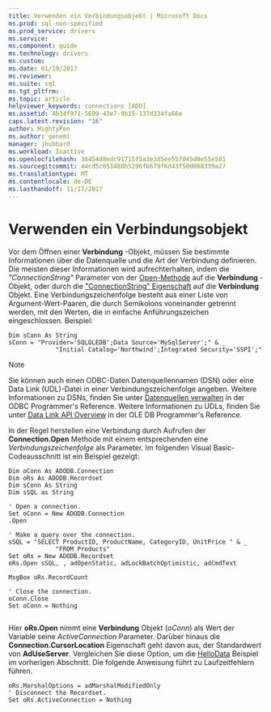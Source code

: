 ```yaml
---
title: Verwenden ein Verbindungsobjekt | Microsoft Docs
ms.prod: sql-non-specified
ms.prod_service: drivers
ms.service: 
ms.component: guide
ms.technology: drivers
ms.custom: 
ms.date: 01/19/2017
ms.reviewer: 
ms.suite: sql
ms.tgt_pltfrm: 
ms.topic: article
helpviewer_keywords: connections [ADO]
ms.assetid: 4b34f971-5699-43e7-9b15-137d334fa66e
caps.latest.revision: "16"
author: MightyPen
ms.author: genemi
manager: jhubbard
ms.workload: Inactive
ms.openlocfilehash: 38454d8edc91715f5a3e3d5ee55f045d0e55e581
ms.sourcegitcommit: 44cd5c651488b5296fb679f6d43f50d068339a27
ms.translationtype: MT
ms.contentlocale: de-DE
ms.lasthandoff: 11/17/2017
---
```

# <a name="using-a-connection-object"></a>Verwenden ein Verbindungsobjekt
Vor dem Öffnen einer **Verbindung** -Objekt, müssen Sie bestimmte Informationen über die Datenquelle und die Art der Verbindung definieren. Die meisten dieser Informationen wird aufrechterhalten, indem die *"ConnectionString"* Parameter von der [Open-Methode](../../../ado/reference/ado-api/open-method-ado-connection.md) auf die **Verbindung** -Objekt, oder durch die ["ConnectionString" Eigenschaft](../../../ado/reference/ado-api/connectionstring-property-ado.md) auf die **Verbindung** Objekt. Eine Verbindungszeichenfolge besteht aus einer Liste von Argument-Wert-Paaren, die durch Semikolons voneinander getrennt werden, mit den Werten, die in einfache Anführungszeichen eingeschlossen. Beispiel:  
  
```  
Dim sConn As String  
sConn = "Provider='SQLOLEDB';Data Source='MySqlServer';" & _  
             "Initial Catalog='Northwind';Integrated Security='SSPI';"  
```  
  
> [!NOTE]
>  Sie können auch einen ODBC-Daten Datenquellennamen (DSN) oder eine Data Link (UDL)-Datei in einer Verbindungszeichenfolge angeben. Weitere Informationen zu DSNs, finden Sie unter [Datenquellen verwalten](../../../odbc/admin/managing-data-sources.md) in der ODBC Programmer's Reference. Weitere Informationen zu UDLs, finden Sie unter [Data Link API Overview](http://msdn.microsoft.com/en-us/95c180ea-bd4f-4dca-b95a-576afd135bbc) in der OLE DB Programmer's Reference.  
  
 In der Regel herstellen eine Verbindung durch Aufrufen der **Connection.Open** Methode mit einem entsprechenden eine *Verbindungszeichenfolge* als Parameter. Im folgenden Visual Basic-Codeausschnitt ist ein Beispiel gezeigt:  
  
```  
Dim oConn As ADODB.Connection  
Dim oRs As ADODB.Recordset  
Dim sConn As String  
Dim sSQL as String  
  
' Open a connection.  
Set oConn = New ADODB.Connection  
.Open   
  
' Make a query over the connection.  
sSQL = "SELECT ProductID, ProductName, CategoryID, UnitPrice " & _  
             "FROM Products"  
Set oRs = New ADODB.Recordset  
oRs.Open sSQL, , adOpenStatic, adLockBatchOptimistic, adCmdText  
  
MsgBox oRs.RecordCount  
  
' Close the connection.  
oConn.Close  
Set oConn = Nothing  
  
```  
  
 Hier **oRs.Open** nimmt eine **Verbindung** Objekt (*oConn*) als Wert der Variable seine *ActiveConnection* Parameter. Darüber hinaus die **Connection.CursorLocation** Eigenschaft geht davon aus, der Standardwert von **AdUseServer**. Vergleichen Sie diese Option, um die [HelloData](../../../ado/guide/data/hellodata-a-simple-ado-application.md) Beispiel im vorherigen Abschnitt. Die folgende Anweisung führt zu Laufzeitfehlern führen.  
  
```  
oRs.MarshalOptions = adMarshalModifiedOnly  
' Disconnect the Recordset.  
Set oRs.ActiveConnection = Nothing  
```
